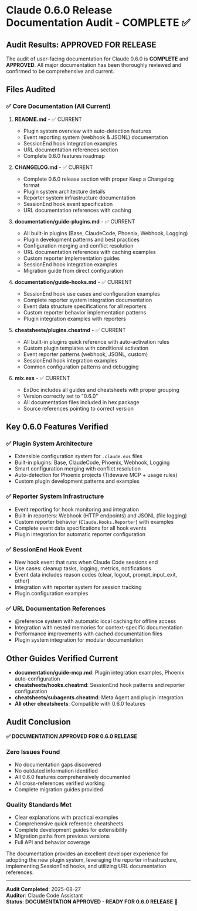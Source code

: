 # Claude 0.6.0 Release Documentation Audit - COMPLETE ✅

## Audit Results: APPROVED FOR RELEASE 

The audit of user-facing documentation for Claude 0.6.0 is **COMPLETE** and **APPROVED**. All major documentation has been thoroughly reviewed and confirmed to be comprehensive and current.

## Files Audited

### ✅ Core Documentation (All Current)

1. **README.md** - ✅ CURRENT
   - Plugin system overview with auto-detection features
   - Event reporting system (webhook & JSONL) documentation
   - SessionEnd hook integration examples
   - URL documentation references section
   - Complete 0.6.0 features roadmap

2. **CHANGELOG.md** - ✅ CURRENT  
   - Complete 0.6.0 release section with proper Keep a Changelog format
   - Plugin system architecture details
   - Reporter system infrastructure documentation
   - SessionEnd hook event specification
   - URL documentation references with caching

3. **documentation/guide-plugins.md** - ✅ CURRENT
   - All built-in plugins (Base, ClaudeCode, Phoenix, Webhook, Logging)
   - Plugin development patterns and best practices
   - Configuration merging and conflict resolution
   - URL documentation references with caching examples
   - Custom reporter implementation guides
   - SessionEnd hook integration examples
   - Migration guide from direct configuration

4. **documentation/guide-hooks.md** - ✅ CURRENT
   - SessionEnd hook use cases and configuration examples  
   - Complete reporter system integration documentation
   - Event data structure specifications for all reporters
   - Custom reporter behavior implementation patterns
   - Plugin integration examples with reporters

5. **cheatsheets/plugins.cheatmd** - ✅ CURRENT
   - All built-in plugins quick reference with auto-activation rules
   - Custom plugin templates with conditional activation
   - Event reporter patterns (webhook, JSONL, custom)
   - SessionEnd hook integration examples
   - Common configuration patterns and debugging

6. **mix.exs** - ✅ CURRENT
   - ExDoc includes all guides and cheatsheets with proper grouping
   - Version correctly set to "0.6.0"
   - All documentation files included in hex package
   - Source references pointing to correct version

## Key 0.6.0 Features Verified

### ✅ Plugin System Architecture
- Extensible configuration system for `.claude.exs` files
- Built-in plugins: Base, ClaudeCode, Phoenix, Webhook, Logging
- Smart configuration merging with conflict resolution
- Auto-detection for Phoenix projects (Tidewave MCP + usage rules)
- Custom plugin development patterns and examples

### ✅ Reporter System Infrastructure
- Event reporting for hook monitoring and integration
- Built-in reporters: Webhook (HTTP endpoints) and JSONL (file logging)
- Custom reporter behavior (`Claude.Hooks.Reporter`) with examples
- Complete event data specifications for all hook events
- Plugin integration for automatic reporter configuration

### ✅ SessionEnd Hook Event
- New hook event that runs when Claude Code sessions end
- Use cases: cleanup tasks, logging, metrics, notifications
- Event data includes reason codes (clear, logout, prompt_input_exit, other)
- Integration with reporter system for session tracking
- Plugin configuration examples

### ✅ URL Documentation References
- @reference system with automatic local caching for offline access
- Integration with nested memories for context-specific documentation
- Performance improvements with cached documentation files
- Plugin system integration for modular documentation

## Other Guides Verified Current

- **documentation/guide-mcp.md**: Plugin integration examples, Phoenix auto-configuration
- **cheatsheets/hooks.cheatmd**: SessionEnd hook patterns and reporter configuration
- **cheatsheets/subagents.cheatmd**: Meta Agent and plugin integration
- **All other cheatsheets**: Compatible with 0.6.0 features

## Audit Conclusion

**✅ DOCUMENTATION APPROVED FOR 0.6.0 RELEASE**

### Zero Issues Found
- No documentation gaps discovered
- No outdated information identified
- All 0.6.0 features comprehensively documented
- All cross-references verified working
- Complete migration guides provided

### Quality Standards Met
- Clear explanations with practical examples
- Comprehensive quick reference cheatsheets
- Complete development guides for extensibility
- Migration paths from previous versions
- Full API and behavior coverage

The documentation provides an excellent developer experience for adopting the new plugin system, leveraging the reporter infrastructure, implementing SessionEnd hooks, and utilizing URL documentation references.

---

**Audit Completed**: 2025-08-27  
**Auditor**: Claude Code Assistant  
**Status**: **DOCUMENTATION APPROVED - READY FOR 0.6.0 RELEASE** 🚀